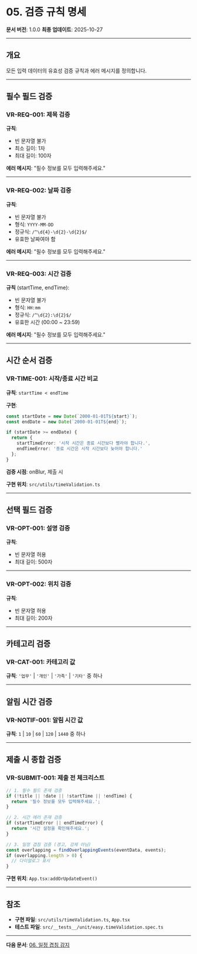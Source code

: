 # 05. 검증 규칙 명세

**문서 버전**: 1.0.0
**최종 업데이트**: 2025-10-27

---

## 개요

모든 입력 데이터의 유효성 검증 규칙과 에러 메시지를 정의합니다.

---

## 필수 필드 검증

### VR-REQ-001: 제목 검증

**규칙**:
- 빈 문자열 불가
- 최소 길이: 1자
- 최대 길이: 100자

**에러 메시지**: "필수 정보를 모두 입력해주세요."

---

### VR-REQ-002: 날짜 검증

**규칙**:
- 빈 문자열 불가
- 형식: `YYYY-MM-DD`
- 정규식: `/^\d{4}-\d{2}-\d{2}$/`
- 유효한 날짜여야 함

**에러 메시지**: "필수 정보를 모두 입력해주세요."

---

### VR-REQ-003: 시간 검증

**규칙** (startTime, endTime):
- 빈 문자열 불가
- 형식: `HH:mm`
- 정규식: `/^\d{2}:\d{2}$/`
- 유효한 시간 (00:00 ~ 23:59)

**에러 메시지**: "필수 정보를 모두 입력해주세요."

---

## 시간 순서 검증

### VR-TIME-001: 시작/종료 시간 비교

**규칙**: `startTime < endTime`

**구현**:
```typescript
const startDate = new Date(`2000-01-01T${start}`);
const endDate = new Date(`2000-01-01T${end}`);

if (startDate >= endDate) {
  return {
    startTimeError: '시작 시간은 종료 시간보다 빨라야 합니다.',
    endTimeError: '종료 시간은 시작 시간보다 늦어야 합니다.'
  };
}
```

**검증 시점**: onBlur, 제출 시

**구현 위치**: `src/utils/timeValidation.ts`

---

## 선택 필드 검증

### VR-OPT-001: 설명 검증

**규칙**:
- 빈 문자열 허용
- 최대 길이: 500자

---

### VR-OPT-002: 위치 검증

**규칙**:
- 빈 문자열 허용
- 최대 길이: 200자

---

## 카테고리 검증

### VR-CAT-001: 카테고리 값

**규칙**: `'업무'` | `'개인'` | `'가족'` | `'기타'` 중 하나

---

## 알림 시간 검증

### VR-NOTIF-001: 알림 시간 값

**규칙**: `1` | `10` | `60` | `120` | `1440` 중 하나

---

## 제출 시 종합 검증

### VR-SUBMIT-001: 제출 전 체크리스트

```typescript
// 1. 필수 필드 존재 검증
if (!title || !date || !startTime || !endTime) {
  return '필수 정보를 모두 입력해주세요.';
}

// 2. 시간 에러 존재 검증
if (startTimeError || endTimeError) {
  return '시간 설정을 확인해주세요.';
}

// 3. 일정 겹침 검증 (경고, 강제 아님)
const overlapping = findOverlappingEvents(eventData, events);
if (overlapping.length > 0) {
  // 다이얼로그 표시
}
```

**구현 위치**: `App.tsx:addOrUpdateEvent()`

---

## 참조

- **구현 파일**: `src/utils/timeValidation.ts`, `App.tsx`
- **테스트 파일**: `src/__tests__/unit/easy.timeValidation.spec.ts`

---

**다음 문서**: [06. 일정 겹침 감지](./06-event-overlap-detection.md)
